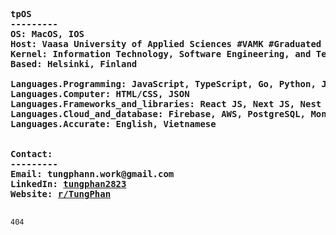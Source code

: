 <pre > <b>
  
tpOS
---------
OS: MacOS, IOS
Host: Vaasa University of Applied Sciences #VAMK #Graduated Dec 2024
Kernel: Information Technology, Software Engineering, and Telecommunication #IT
Based: Helsinki, Finland
  
Languages.Programming: JavaScript, TypeScript, Go, Python, Java
Languages.Computer: HTML/CSS, JSON
Languages.Frameworks_and_libraries: React JS, Next JS, Nest JS, Node JS, Express JS, Tailwind, GraphQL
Languages.Cloud_and_database: Firebase, AWS, PostgreSQL, MongoDB
Languages.Accurate: English, Vietnamese
  

Contact:
---------
Email: tungphann.work@gmail.com
LinkedIn: <a href="https://www.linkedin.com/in/tungphan2823/">tungphan2823</a>
Website: <a href="https://tungphan.id.vn/">r/TungPhan</a>
</b>
</pre>
<code style="color : name_color">404</code>
